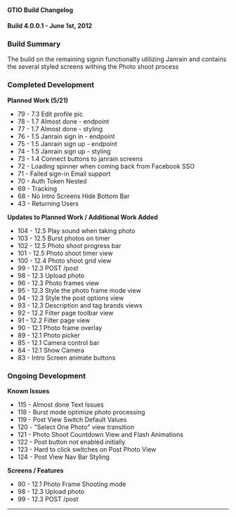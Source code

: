 #### GTIO Build Changelog

#### Build 4.0.0.1 - June 1st, 2012

### Build Summary
The build on the remaining signin functionalty utilizing Janrain and contains the several styled screens withing the Photo shoot process

### Completed Development

**Planned Work (5/21)**

- 79 - 7.3 Edit profile pic
- 78 - 1.7 Almost done - endpoint
- 77 - 1.7 Almost done - styling
- 76 - 1.5 Janrain sign in - endpoint
- 75 - 1.5 Janrain sign up - endpoint
- 74 - 1.5 Janrain sign up - styling
- 73 - 1.4 Connect buttons to janrain screens
- 72 - Loading spinner when coming back from Facebook SSO
- 71 - Failed sign-in Email support
- 70 - Auth Token Nested
- 69 - Tracking
- 68 - No Intro Screens Hide Bottom Bar
- 43 - Returning Users

**Updates to Planned Work / Additional Work Added**
- 104 - 12.5 Play sound when taking photo
- 103 - 12.5 Burst photos on timer
- 102 - 12.5 Photo shoot progress bar
- 101 - 12.5 Photo shoot timer view
- 100 - 12.4 Photo shoot grid view
- 99 - 12.3 POST /post
- 98 - 12.3 Upload photo
- 96 - 12.3 Photo frames view
- 95 - 12.3 Style the photo frame mode view
- 94 - 12.3 Style the post options view
- 93 - 12.3 Description and tag brands views
- 92 - 12.2 Filter page toolbar view
- 91 - 12.2 Filter page view
- 90 - 12.1 Photo frame overlay 
- 89 - 12.1 Photo picker
- 85 - 12.1 Camera control bar
- 84 - 12.1 Show Camera
- 83 - Intro Screen animate buttons

### Ongoing Development

**Known Issues**
 - 115 - Almost done Text Issues
 - 118 - Burst mode optimize photo processing
 - 119 - Post View Switch Default Values
 - 120 - "Select One Photo" view transition
 - 121 - Photo Shoot Countdown View and Flash Animations
 - 122 - Post button not enabled initially
 - 123 - Hard to click switches on Post Photo View
 - 124 - Post View Nav Bar Styling

**Screens / Features**
 - 90 - 12.1 Photo Frame Shooting mode
 - 98 - 12.3 Upload photo
 - 99 - 12.3 POST /post

---